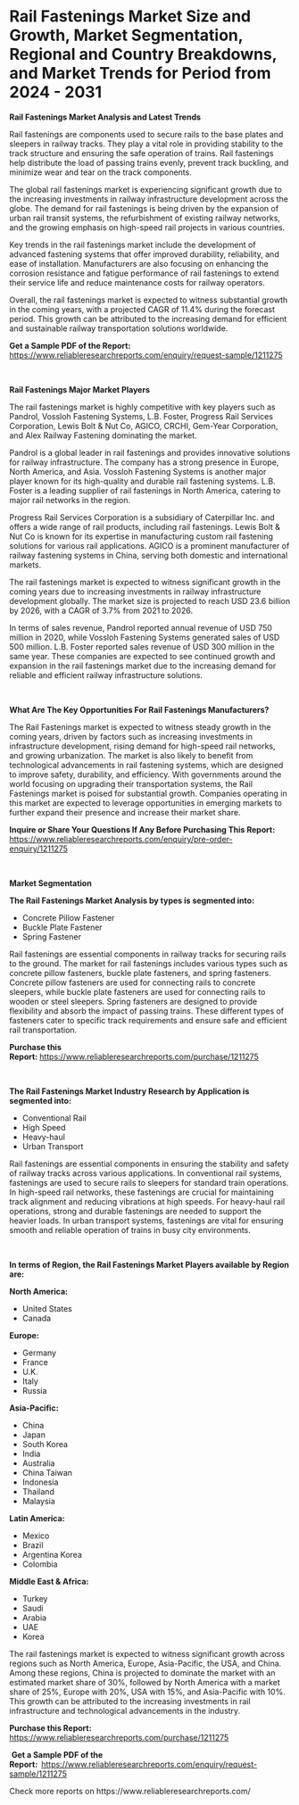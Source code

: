 <p><h1>Rail Fastenings Market Size and Growth, Market Segmentation, Regional and Country Breakdowns, and Market Trends for Period from 2024 -  2031</h1></p><p><strong>Rail Fastenings Market Analysis and Latest Trends</strong></p>
<p><p>Rail fastenings are components used to secure rails to the base plates and sleepers in railway tracks. They play a vital role in providing stability to the track structure and ensuring the safe operation of trains. Rail fastenings help distribute the load of passing trains evenly, prevent track buckling, and minimize wear and tear on the track components.</p><p>The global rail fastenings market is experiencing significant growth due to the increasing investments in railway infrastructure development across the globe. The demand for rail fastenings is being driven by the expansion of urban rail transit systems, the refurbishment of existing railway networks, and the growing emphasis on high-speed rail projects in various countries.</p><p>Key trends in the rail fastenings market include the development of advanced fastening systems that offer improved durability, reliability, and ease of installation. Manufacturers are also focusing on enhancing the corrosion resistance and fatigue performance of rail fastenings to extend their service life and reduce maintenance costs for railway operators.</p><p>Overall, the rail fastenings market is expected to witness substantial growth in the coming years, with a projected CAGR of 11.4% during the forecast period. This growth can be attributed to the increasing demand for efficient and sustainable railway transportation solutions worldwide.</p></p>
<p><strong>Get a Sample PDF of the Report:&nbsp;</strong> <a href="https://www.reliableresearchreports.com/enquiry/request-sample/1211275">https://www.reliableresearchreports.com/enquiry/request-sample/1211275</a></p>
<p>&nbsp;</p>
<p><strong>Rail Fastenings Major Market Players</strong></p>
<p><p>The rail fastenings market is highly competitive with key players such as Pandrol, Vossloh Fastening Systems, L.B. Foster, Progress Rail Services Corporation, Lewis Bolt & Nut Co, AGICO, CRCHI, Gem-Year Corporation, and Alex Railway Fastening dominating the market. </p><p>Pandrol is a global leader in rail fastenings and provides innovative solutions for railway infrastructure. The company has a strong presence in Europe, North America, and Asia. Vossloh Fastening Systems is another major player known for its high-quality and durable rail fastening systems. L.B. Foster is a leading supplier of rail fastenings in North America, catering to major rail networks in the region. </p><p>Progress Rail Services Corporation is a subsidiary of Caterpillar Inc. and offers a wide range of rail products, including rail fastenings. Lewis Bolt & Nut Co is known for its expertise in manufacturing custom rail fastening solutions for various rail applications. AGICO is a prominent manufacturer of railway fastening systems in China, serving both domestic and international markets. </p><p>The rail fastenings market is expected to witness significant growth in the coming years due to increasing investments in railway infrastructure development globally. The market size is projected to reach USD 23.6 billion by 2026, with a CAGR of 3.7% from 2021 to 2026.</p><p>In terms of sales revenue, Pandrol reported annual revenue of USD 750 million in 2020, while Vossloh Fastening Systems generated sales of USD 500 million. L.B. Foster reported sales revenue of USD 300 million in the same year. These companies are expected to see continued growth and expansion in the rail fastenings market due to the increasing demand for reliable and efficient railway infrastructure solutions.</p></p>
<p>&nbsp;</p>
<p><strong>What Are The Key Opportunities For Rail Fastenings Manufacturers?</strong></p>
<p><p>The Rail Fastenings market is expected to witness steady growth in the coming years, driven by factors such as increasing investments in infrastructure development, rising demand for high-speed rail networks, and growing urbanization. The market is also likely to benefit from technological advancements in rail fastening systems, which are designed to improve safety, durability, and efficiency. With governments around the world focusing on upgrading their transportation systems, the Rail Fastenings market is poised for substantial growth. Companies operating in this market are expected to leverage opportunities in emerging markets to further expand their presence and increase their market share.</p></p>
<p><strong>Inquire or Share Your Questions If Any Before Purchasing This Report:</strong> <a href="https://www.reliableresearchreports.com/enquiry/pre-order-enquiry/1211275">https://www.reliableresearchreports.com/enquiry/pre-order-enquiry/1211275</a></p>
<p>&nbsp;</p>
<p><strong>Market Segmentation</strong></p>
<p><strong>The Rail Fastenings Market Analysis by types is segmented into:</strong></p>
<p><ul><li>Concrete Pillow Fastener</li><li>Buckle Plate Fastener</li><li>Spring Fastener</li></ul></p>
<p><p>Rail fastenings are essential components in railway tracks for securing rails to the ground. The market for rail fastenings includes various types such as concrete pillow fasteners, buckle plate fasteners, and spring fasteners. Concrete pillow fasteners are used for connecting rails to concrete sleepers, while buckle plate fasteners are used for connecting rails to wooden or steel sleepers. Spring fasteners are designed to provide flexibility and absorb the impact of passing trains. These different types of fasteners cater to specific track requirements and ensure safe and efficient rail transportation.</p></p>
<p><strong>Purchase this Report:&nbsp;</strong><a href="https://www.reliableresearchreports.com/purchase/1211275">https://www.reliableresearchreports.com/purchase/1211275</a></p>
<p>&nbsp;</p>
<p><strong>The Rail Fastenings Market Industry Research by Application is segmented into:</strong></p>
<p><ul><li>Conventional Rail</li><li>High Speed</li><li>Heavy-haul</li><li>Urban Transport</li></ul></p>
<p><p>Rail fastenings are essential components in ensuring the stability and safety of railway tracks across various applications. In conventional rail systems, fastenings are used to secure rails to sleepers for standard train operations. In high-speed rail networks, these fastenings are crucial for maintaining track alignment and reducing vibrations at high speeds. For heavy-haul rail operations, strong and durable fastenings are needed to support the heavier loads. In urban transport systems, fastenings are vital for ensuring smooth and reliable operation of trains in busy city environments.</p></p>
<p>&nbsp;</p>
<p><strong>In terms of Region, the Rail Fastenings Market Players available by Region are:</strong></p>
<p>
    <p> <strong> North America: </strong>
        <ul>
            <li>United States</li>
            <li>Canada</li>
        </ul>
        </p> 
    <p> <strong> Europe: </strong>
        <ul>
            <li>Germany</li>
            <li>France</li>
            <li>U.K.</li>
            <li>Italy</li>
            <li>Russia</li>
        </ul>
        </p> 
    <p> <strong> Asia-Pacific: </strong>
        <ul>
            <li>China</li>
            <li>Japan</li>
            <li>South Korea</li>
            <li>India</li>
            <li>Australia</li>
            <li>China Taiwan</li>
            <li>Indonesia</li>
            <li>Thailand</li>
            <li>Malaysia</li>
        </ul>
        </p> 
    <p> <strong> Latin America: </strong>
        <ul>
            <li>Mexico</li>
            <li>Brazil</li>
            <li>Argentina Korea</li>
            <li>Colombia</li>
        </ul>
        </p> 
    <p> <strong> Middle East & Africa: </strong>
        <ul>
            <li>Turkey</li>
            <li>Saudi</li>
            <li>Arabia</li>
            <li>UAE</li>
            <li>Korea</li>
        </ul>
    </p>
    </p>
<p><p>The rail fastenings market is expected to witness significant growth across regions such as North America, Europe, Asia-Pacific, the USA, and China. Among these regions, China is projected to dominate the market with an estimated market share of 30%, followed by North America with a market share of 25%, Europe with 20%, USA with 15%, and Asia-Pacific with 10%. This growth can be attributed to the increasing investments in rail infrastructure and technological advancements in the industry.</p></p>
<p><strong>Purchase this Report: </strong><a href="https://www.reliableresearchreports.com/purchase/1211275">https://www.reliableresearchreports.com/purchase/1211275</a></p>
<p>&nbsp;<strong>Get a Sample PDF of the Report:&nbsp;&nbsp;</strong><a href="https://www.reliableresearchreports.com/enquiry/request-sample/1211275">https://www.reliableresearchreports.com/enquiry/request-sample/1211275</a></p>
<p><strong></strong></p>
<p>Check more reports on https://www.reliableresearchreports.com/</p>